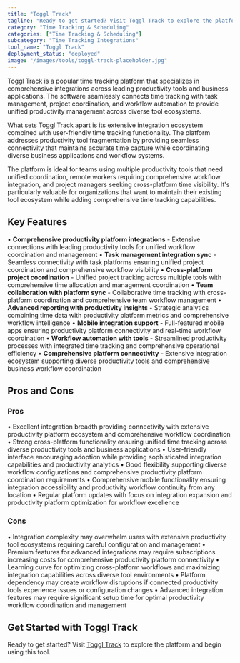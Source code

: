 ```yaml
---
title: "Toggl Track"
tagline: "Ready to get started? Visit Toggl Track to explore the platform and begin usi..."
category: "Time Tracking & Scheduling"
categories: ["Time Tracking & Scheduling"]
subcategory: "Time Tracking Integrations"
tool_name: "Toggl Track"
deployment_status: "deployed"
image: "/images/tools/toggl-track-placeholder.jpg"
---
```

Toggl Track is a popular time tracking platform that specializes in comprehensive integrations across leading productivity tools and business applications. The software seamlessly connects time tracking with task management, project coordination, and workflow automation to provide unified productivity management across diverse tool ecosystems.

What sets Toggl Track apart is its extensive integration ecosystem combined with user-friendly time tracking functionality. The platform addresses productivity tool fragmentation by providing seamless connectivity that maintains accurate time capture while coordinating diverse business applications and workflow systems.

The platform is ideal for teams using multiple productivity tools that need unified coordination, remote workers requiring comprehensive workflow integration, and project managers seeking cross-platform time visibility. It's particularly valuable for organizations that want to maintain their existing tool ecosystem while adding comprehensive time tracking capabilities.

## Key Features

• **Comprehensive productivity platform integrations** - Extensive connections with leading productivity tools for unified workflow coordination and management
• **Task management integration sync** - Seamless connectivity with task platforms ensuring unified project coordination and comprehensive workflow visibility
• **Cross-platform project coordination** - Unified project tracking across multiple tools with comprehensive time allocation and management coordination
• **Team collaboration with platform sync** - Collaborative time tracking with cross-platform coordination and comprehensive team workflow management
• **Advanced reporting with productivity insights** - Strategic analytics combining time data with productivity platform metrics and comprehensive workflow intelligence
• **Mobile integration support** - Full-featured mobile apps ensuring productivity platform connectivity and real-time workflow coordination
• **Workflow automation with tools** - Streamlined productivity processes with integrated time tracking and comprehensive operational efficiency
• **Comprehensive platform connectivity** - Extensive integration ecosystem supporting diverse productivity tools and comprehensive business workflow coordination

## Pros and Cons

### Pros
• Excellent integration breadth providing connectivity with extensive productivity platform ecosystem and comprehensive workflow coordination
• Strong cross-platform functionality ensuring unified time tracking across diverse productivity tools and business applications
• User-friendly interface encouraging adoption while providing sophisticated integration capabilities and productivity analytics
• Good flexibility supporting diverse workflow configurations and comprehensive productivity platform coordination requirements
• Comprehensive mobile functionality ensuring integration accessibility and productivity workflow continuity from any location
• Regular platform updates with focus on integration expansion and productivity platform optimization for workflow excellence

### Cons
• Integration complexity may overwhelm users with extensive productivity tool ecosystems requiring careful configuration and management
• Premium features for advanced integrations may require subscriptions increasing costs for comprehensive productivity platform connectivity
• Learning curve for optimizing cross-platform workflows and maximizing integration capabilities across diverse tool environments
• Platform dependency may create workflow disruptions if connected productivity tools experience issues or configuration changes
• Advanced integration features may require significant setup time for optimal productivity workflow coordination and management

## Get Started with Toggl Track

Ready to get started? Visit [Toggl Track](https://toggl.com/track) to explore the platform and begin using this tool.